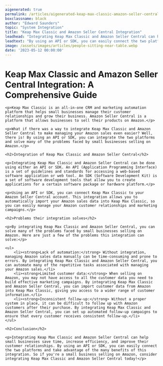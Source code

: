 ```yaml
---
aigenerated: true
permalink: /articles/aigenerated-keap-max-classic-amazon-seller-central
boxclassname: black
author: "Edward Saunders"
topic: "System Integration"
title: "Keap Max Classic and Amazon Seller Central Integration"
leadhead: "Integrating Keap Max Classic and Amazon Seller Central can help small businesses save time, increase efficiency, and improve their customer relationships"
leadtext: "By using an API or SDK, you can easily connect the two platforms and take advantage of the many benefits of this integration. So if you're a small business selling on Amazon, consider integrating Keap Max Classic and Amazon Seller Central today!"
image: /assets/images/articles/people-sitting-near-table.webp
date: '2023-05-12 00:00:00'
---
```

<div class="arttext">	<h1>Keap Max Classic and Amazon Seller Central Integration: A Comprehensive Guide</h1>

	<p>Keap Max Classic is an all-in-one CRM and marketing automation platform that helps small businesses manage their customer relationships and grow their business. Amazon Seller Central is a platform that allows businesses to sell their products on Amazon.</p>

	<p>What if there was a way to integrate Keap Max Classic and Amazon Seller Central to make managing your Amazon sales even easier? Well, there is! By using an API or SDK, you can integrate the two platforms and solve many of the problems faced by small businesses selling on Amazon.</p>

	<h2>Integration of Keap Max Classic and Amazon Seller Central</h2>

	<p>Integrating Keap Max Classic and Amazon Seller Central can be done using either an API or SDK. An API (Application Programming Interface) is a set of guidelines and standards for accessing a web-based software application or web tool. An SDK (Software Development Kit) is a set of software development tools that allow you to create applications for a certain software package or hardware platform.</p>

	<p>Using an API or SDK, you can connect Keap Max Classic to your Amazon Seller Central account. This integration allows you to automatically import your Amazon sales data into Keap Max Classic, so you can easily manage your Amazon customer relationships and marketing campaigns.</p>

	<h2>Problems their integration solves</h2>

	<p>By integrating Keap Max Classic and Amazon Seller Central, you can solve many of the problems faced by small businesses selling on Amazon. Here are just a few of the problems this integration can solve:</p>

	<ul>
		<li><strong>Lack of automation:</strong> Without integration, managing Amazon sales data manually can be time-consuming and prone to errors. By integrating Keap Max Classic and Amazon Seller Central, you can automate many of the repetitive tasks associated with managing your Amazon sales.</li>
		<li><strong>Limited customer data:</strong> When selling on Amazon, you may not have access to all the customer data you need to build effective marketing campaigns. By integrating Keap Max Classic and Amazon Seller Central, you can import customer data from Amazon into Keap Max Classic, giving you access to a wider range of customer information.</li>
		<li><strong>Inconsistent follow-up:</strong> Without a proper system in place, it can be difficult to follow up with Amazon customers after their purchase. By integrating Keap Max Classic and Amazon Seller Central, you can set up automated follow-up campaigns to ensure that every customer receives consistent follow-up.</li>
	</ul>

	<h2>Conclusion</h2>

	<p>Integrating Keap Max Classic and Amazon Seller Central can help small businesses save time, increase efficiency, and improve their customer relationships. By using an API or SDK, you can easily connect the two platforms and take advantage of the many benefits of this integration. So if you're a small business selling on Amazon, consider integrating Keap Max Classic and Amazon Seller Central today!</p>
</div>